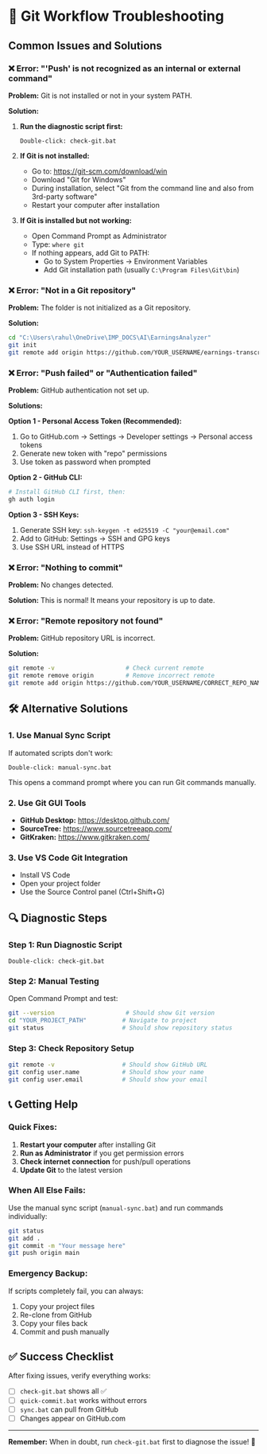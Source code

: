 # 🔧 Git Workflow Troubleshooting

## Common Issues and Solutions

### ❌ **Error: "'Push' is not recognized as an internal or external command"**

**Problem:** Git is not installed or not in your system PATH.

**Solution:**
1. **Run the diagnostic script first:**
   ```
   Double-click: check-git.bat
   ```

2. **If Git is not installed:**
   - Go to: https://git-scm.com/download/win
   - Download "Git for Windows"
   - During installation, select "Git from the command line and also from 3rd-party software"
   - Restart your computer after installation

3. **If Git is installed but not working:**
   - Open Command Prompt as Administrator
   - Type: `where git`
   - If nothing appears, add Git to PATH:
     - Go to System Properties → Environment Variables
     - Add Git installation path (usually `C:\Program Files\Git\bin`)

### ❌ **Error: "Not in a Git repository"**

**Problem:** The folder is not initialized as a Git repository.

**Solution:**
```bash
cd "C:\Users\rahul\OneDrive\IMP_DOCS\AI\EarningsAnalyzer"
git init
git remote add origin https://github.com/YOUR_USERNAME/earnings-transcript-analyzer.git
```

### ❌ **Error: "Push failed" or "Authentication failed"**

**Problem:** GitHub authentication not set up.

**Solutions:**

**Option 1 - Personal Access Token (Recommended):**
1. Go to GitHub.com → Settings → Developer settings → Personal access tokens
2. Generate new token with "repo" permissions
3. Use token as password when prompted

**Option 2 - GitHub CLI:**
```bash
# Install GitHub CLI first, then:
gh auth login
```

**Option 3 - SSH Keys:**
1. Generate SSH key: `ssh-keygen -t ed25519 -C "your@email.com"`
2. Add to GitHub: Settings → SSH and GPG keys
3. Use SSH URL instead of HTTPS

### ❌ **Error: "Nothing to commit"**

**Problem:** No changes detected.

**Solution:** This is normal! It means your repository is up to date.

### ❌ **Error: "Remote repository not found"**

**Problem:** GitHub repository URL is incorrect.

**Solution:**
```bash
git remote -v                    # Check current remote
git remote remove origin         # Remove incorrect remote
git remote add origin https://github.com/YOUR_USERNAME/CORRECT_REPO_NAME.git
```

## 🛠️ Alternative Solutions

### **1. Use Manual Sync Script**
If automated scripts don't work:
```
Double-click: manual-sync.bat
```
This opens a command prompt where you can run Git commands manually.

### **2. Use Git GUI Tools**
- **GitHub Desktop:** https://desktop.github.com/
- **SourceTree:** https://www.sourcetreeapp.com/
- **GitKraken:** https://www.gitkraken.com/

### **3. Use VS Code Git Integration**
- Install VS Code
- Open your project folder
- Use the Source Control panel (Ctrl+Shift+G)

## 🔍 Diagnostic Steps

### **Step 1: Run Diagnostic Script**
```
Double-click: check-git.bat
```

### **Step 2: Manual Testing**
Open Command Prompt and test:
```bash
git --version                    # Should show Git version
cd "YOUR_PROJECT_PATH"          # Navigate to project
git status                      # Should show repository status
```

### **Step 3: Check Repository Setup**
```bash
git remote -v                   # Should show GitHub URL
git config user.name            # Should show your name
git config user.email           # Should show your email
```

## 📞 Getting Help

### **Quick Fixes:**
1. **Restart your computer** after installing Git
2. **Run as Administrator** if you get permission errors
3. **Check internet connection** for push/pull operations
4. **Update Git** to the latest version

### **When All Else Fails:**
Use the manual sync script (`manual-sync.bat`) and run commands individually:

```bash
git status
git add .
git commit -m "Your message here"
git push origin main
```

### **Emergency Backup:**
If scripts completely fail, you can always:
1. Copy your project files
2. Re-clone from GitHub
3. Copy your files back
4. Commit and push manually

## ✅ Success Checklist

After fixing issues, verify everything works:
- [ ] `check-git.bat` shows all ✅
- [ ] `quick-commit.bat` works without errors
- [ ] `sync.bat` can pull from GitHub
- [ ] Changes appear on GitHub.com

---

**Remember:** When in doubt, run `check-git.bat` first to diagnose the issue! 🎯